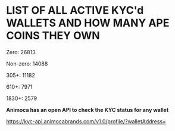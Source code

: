 # LIST OF ALL ACTIVE KYC'd WALLETS AND HOW MANY APE COINS THEY OWN

Zero: 26813

Non-zero: 14088

305+: 11182

610+: 7971

1830+: 2579

**Animoca has an open API to check the KYC status for any wallet**

https://kyc-api.animocabrands.com/v1.0/profile/?walletAddress=